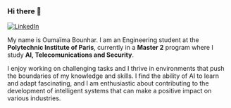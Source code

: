 ### Hi there 👋

<div align="left">
  <a href="[https://www.linkedin.com/in/nouamanetazi/](https://www.linkedin.com/in/ouma%C3%AFma-bounhar-7842161b5/)">
    <img
      src="https://img.shields.io/static/v1?logo=linkedin&style=flat-square&color=0072b1&label=LinkedIn&message=%E2%98%86"
      alt="LinkedIn"
    />
  </a>
</div>

My name is Oumaïma Bounhar. I am an Engineering student at the **Polytechnic Institute of Paris**, currently in a **Master 2** program where I study **AI, Telecomunications and Security**.

I enjoy working on challenging tasks and I thrive in environments that push the boundaries of my knowledge and skills.
I find the ability of AI to learn and adapt fascinating, and I am enthusiastic about contributing to the development of intelligent systems that can make a positive impact on various industries.

<!--
**OumaimaBounhar/OumaimaBounhar** is a ✨ _special_ ✨ repository because its `README.md` (this file) appears on your GitHub profile.

Here are some ideas to get you started:

- 🔭 I’m currently working on ...
- 🌱 I’m currently learning ...
- 👯 I’m looking to collaborate on ...
- 🤔 I’m looking for help with ...
- 💬 Ask me about ...
- 📫 How to reach me: ...
- 😄 Pronouns: ...
- ⚡ Fun fact: ...
-->
